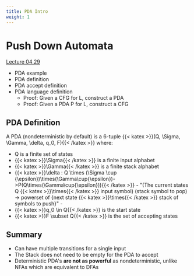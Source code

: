 ```yaml
---
title: PDA Intro
weight: 1
---
```

# Push Down Automata

[Lecture 04 29](https://canvas.ucsc.edu/courses/32038/files/2262788?module_item_id=181955)
- PDA example
- PDA definition
- PDA accept definition
- PDA language definition
	- Proof: Given a CFG for L, construct a PDA
	- Proof: Given a PDA P for L, construct a CFG

## PDA Definition
A PDA (nondeterministic by default) is a 6-tuple {{< katex >}}(Q, \Sigma, \Gamma, \delta, q_0, F){{< /katex >}} where:
- Q is a finite set of states
- {{< katex >}}\Sigma{{< /katex >}} is a finite input alphabet
- {{< katex >}}\Gamma{{< /katex >}} is a finite stack alphabet
- {{< katex >}}\delta : Q \times (\Sigma \cup \{\epsilon\})\times(\Gamma\cup\{\epsilon\})->P(Q\times(\Gamma\cup\{\epsilon\})){{< /katex >}}
		-  "(The current states Q {{< katex >}}\times{{< /katex >}} input symbol) (stack symbol to pop) -> powerset of {next state {{< katex >}}\times{{< /katex >}} stack of symbols to push}"
		-  
- {{< katex >}}q_0 \in Q{{< /katex >}} is the start state
- {{< katex >}}F \subset Q{{< /katex >}} is the set of accepting states

## Summary
- Can have multiple transitions for a single input
- The Stack does not need to be empty for the PDA to accept
- Deterministic PDA's **are not as powerful** as nondeterministic, unlike NFAs which are equivalent to DFAs
